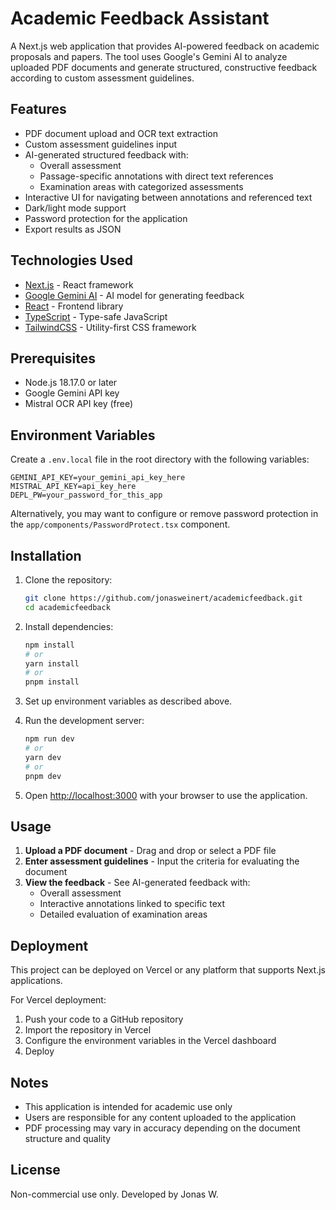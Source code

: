 # Academic Feedback Assistant

A Next.js web application that provides AI-powered feedback on academic proposals and papers. The tool uses Google's Gemini AI to analyze uploaded PDF documents and generate structured, constructive feedback according to custom assessment guidelines.

## Features

- PDF document upload and OCR text extraction
- Custom assessment guidelines input
- AI-generated structured feedback with:
  - Overall assessment
  - Passage-specific annotations with direct text references
  - Examination areas with categorized assessments
- Interactive UI for navigating between annotations and referenced text
- Dark/light mode support
- Password protection for the application
- Export results as JSON

## Technologies Used

- [Next.js](https://nextjs.org/) - React framework
- [Google Gemini AI](https://ai.google.dev/) - AI model for generating feedback
- [React](https://reactjs.org/) - Frontend library
- [TypeScript](https://www.typescriptlang.org/) - Type-safe JavaScript
- [TailwindCSS](https://tailwindcss.com/) - Utility-first CSS framework

## Prerequisites

- Node.js 18.17.0 or later
- Google Gemini API key
- Mistral OCR API key (free)

## Environment Variables

Create a `.env.local` file in the root directory with the following variables:

```
GEMINI_API_KEY=your_gemini_api_key_here
MISTRAL_API_KEY=api_key_here
DEPL_PW=your_password_for_this_app
```

Alternatively, you may want to configure or remove password protection in the `app/components/PasswordProtect.tsx` component.

## Installation

1. Clone the repository:
   ```bash
   git clone https://github.com/jonasweinert/academicfeedback.git
   cd academicfeedback
   ```

2. Install dependencies:
   ```bash
   npm install
   # or
   yarn install
   # or
   pnpm install
   ```

3. Set up environment variables as described above.

4. Run the development server:
   ```bash
   npm run dev
   # or
   yarn dev
   # or
   pnpm dev
   ```

5. Open [http://localhost:3000](http://localhost:3000) with your browser to use the application.

## Usage

1. **Upload a PDF document** - Drag and drop or select a PDF file
2. **Enter assessment guidelines** - Input the criteria for evaluating the document
3. **View the feedback** - See AI-generated feedback with:
   - Overall assessment
   - Interactive annotations linked to specific text
   - Detailed evaluation of examination areas

## Deployment

This project can be deployed on Vercel or any platform that supports Next.js applications.

For Vercel deployment:
1. Push your code to a GitHub repository
2. Import the repository in Vercel
3. Configure the environment variables in the Vercel dashboard
4. Deploy

## Notes

- This application is intended for academic use only
- Users are responsible for any content uploaded to the application
- PDF processing may vary in accuracy depending on the document structure and quality

## License

Non-commercial use only. Developed by Jonas W.
